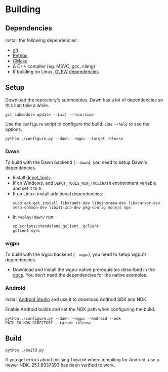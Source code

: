 # Building

## Dependencies
Install the following dependencies:
- [git](https://git-scm.com/)
- [Python](https://www.python.org/)
- [CMake](https://cmake.org/)
- A C++ compiler (eg. MSVC, gcc, clang)
- If building on Linux, [GLFW dependencies](https://www.glfw.org/docs/latest/compile_guide.html#compile_deps)

## Setup
Download the repository's submodules. Dawn has a lot of dependencies so this can take a while.
```
git submodule update --init --recursive
```

Use the `configure` script to configure the build. Use `--help` to see the options.
```
python ./configure.py --dawn --wgpu --target release
```

### Dawn
To build with the Dawn backend (`--dawn`), you need to setup Dawn's dependencies.

- Install [depot_tools](http://commondatastorage.googleapis.com/chrome-infra-docs/flat/depot_tools/docs/html/depot_tools_tutorial.html#_setting_up).
- If on Windows, add `DEPOT_TOOLS_WIN_TOOLCHAIN` environment variable and set it to `0`.
- If on Linux, install additional dependencies:
  ```
  sudo apt-get install libxrandr-dev libxinerama-dev libxcursor-dev mesa-common-dev libx11-xcb-dev pkg-config nodejs npm
  ```
- In `replay/dawn/` run:
  ```
  cp scripts/standalone.gclient .gclient
  gclient sync
  ```

### wgpu
To build with the wgpu backend (`--wgpu`), you need to setup wgpu's dependencies.

- Download and install the wgpu-native prerequisites described in the [docs](https://github.com/gfx-rs/wgpu-native/wiki/Getting-Started#prerequisites). You don't need the dependencies for the native examples.

### Android
Install [Android Studio](https://developer.android.com/studio) and use it to download Android SDK and NDK.

Enable Android builds and set the NDK path when configuring the build.
```
python ./configure.py --dawn --wgpu --android --ndk PATH_TO_NDK_DIRECTORY --target release
```

## Build
```
python ./build.py
```

If you get errors about missing `lunwind` when compiling for Android, use a newer NDK. 25.1.8937393 has been verified to work.